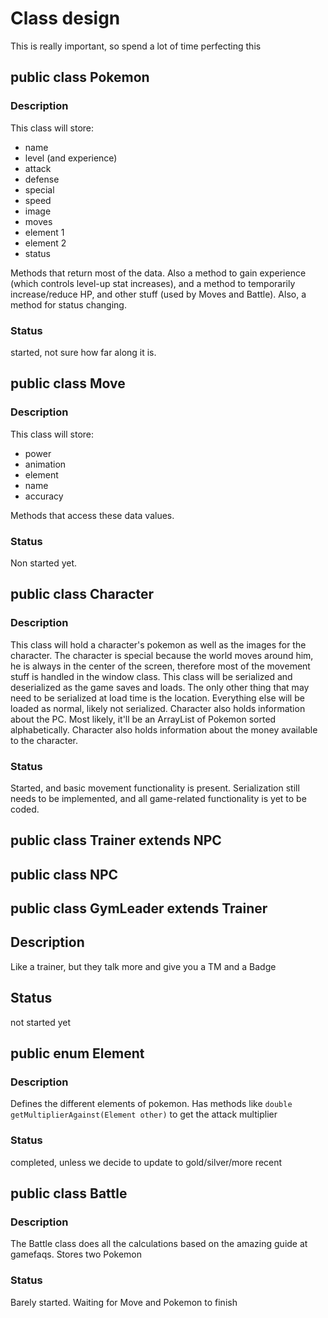 # Class design #

This is really important, so spend a lot of time perfecting this



## public class Pokemon ##

### Description ###

This class will store:
  * name
  * level (and experience)
  * attack
  * defense
  * special
  * speed
  * image
  * moves
  * element 1
  * element 2
  * status

Methods that return most of the data. Also a method to gain experience (which controls level-up stat increases), and a method to temporarily increase/reduce HP, and other stuff (used by Moves and Battle). Also, a method for status changing.

### Status ###

started, not sure how far along it is.



## public class Move ##

### Description ###

This class will store:
  * power
  * animation
  * element
  * name
  * accuracy

Methods that access these data values.

### Status ###

Non started yet.



## public class Character ##

### Description ###

This class will hold a character's pokemon as well as the images for the character. The character is special because the world moves around him, he is always in the center of the screen, therefore most of the movement stuff is handled in the window class. This class will be serialized and deserialized as the game saves and loads. The only other thing that may need to be serialized at load time is the location. Everything else will be loaded as normal, likely not serialized. Character also holds information about the PC. Most likely, it'll be an ArrayList of Pokemon sorted alphabetically. Character also holds information about the money available to the character.

### Status ###

Started, and basic movement functionality is present. Serialization still needs to be implemented, and all game-related functionality is yet to be coded.

## public class Trainer extends NPC ##

## public class NPC ##

## public class GymLeader extends Trainer ##

## Description ##

Like a trainer, but they talk more and give you a TM and a Badge

## Status ##

not started yet

## public enum Element ##

### Description ###

Defines the different elements of pokemon. Has methods like `double getMultiplierAgainst(Element other)` to get the attack multiplier

### Status ###

completed, unless we decide to update to gold/silver/more recent

## public class Battle ##

### Description ###

The Battle class does all the calculations based on the amazing guide at gamefaqs. Stores two Pokemon

### Status ###

Barely started. Waiting for Move and Pokemon to finish